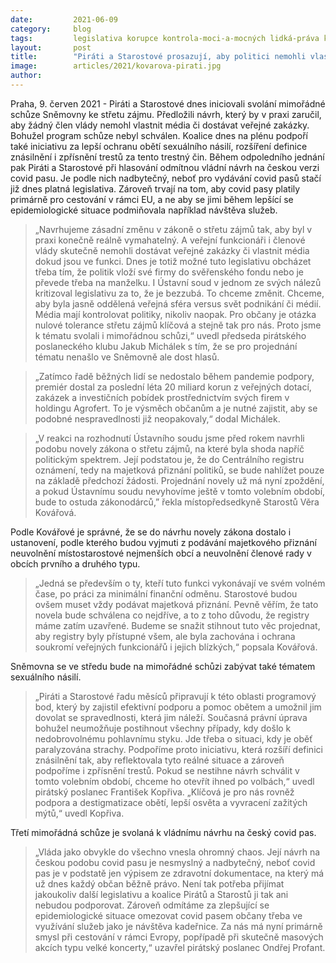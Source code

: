 ```yaml
---
date:         2021-06-09
category:     blog
tags:         legislativa korupce kontrola-moci-a-mocných lidká-práva koronavirus
layout:       post
title:        "Piráti a Starostové prosazují, aby politici nemohli vlastnit média a pobírat dotace. Chtějí i lepší ochranu obětí sexuálního násilí a odmítají vládní návrh na covid pas"
image:        articles/2021/kovarova-pirati.jpg
author:       
---
```




Praha, 9. červen 2021 - Piráti a Starostové dnes iniciovali svolání mimořádné schůze Sněmovny ke střetu zájmu. Předložili návrh, který by v praxi zaručil, aby žádný člen vlády nemohl vlastnit média či dostávat veřejné zakázky. Bohužel program schůze nebyl schválen. Koalice dnes na plénu podpoří také iniciativu za lepší ochranu obětí sexuálního násilí, rozšíření definice znásilnění i zpřísnění trestů za tento trestný čin. Během odpoledního jednání pak Piráti a Starostové při hlasování odmítnou vládní návrh na českou verzi covid pasu. Je podle nich nadbytečný, neboť pro vydávání covid pasů stačí již dnes platná legislativa. Zároveň trvají na tom, aby covid pasy platily primárně pro cestování v rámci EU, a ne aby se jimi během lepšící se epidemiologické situace podmiňovala například návštěva služeb.

> „Navrhujeme zásadní změnu v zákoně o střetu zájmů tak, aby byl v praxi konečně reálně vymahatelný. A veřejní funkcionáři i členové vlády skutečně nemohli dostávat veřejné zakázky či vlastnit média dokud jsou ve funkci. Dnes je totiž možné tuto legislativu obcházet třeba tím, že politik vloží své firmy do svěřenského fondu nebo je převede třeba na manželku. I Ústavní soud v jednom ze svých nálezů kritizoval legislativu za to, že je bezzubá. To chceme změnit. Chceme, aby byla jasně oddělená veřejná sféra versus svět podnikání či médií. Média mají kontrolovat politiky, nikoliv naopak. Pro občany je otázka nulové tolerance střetu zájmů klíčová a stejně tak pro nás. Proto jsme k tématu svolali i mimořádnou schůzi,“ uvedl předseda pirátského poslaneckého klubu Jakub Michálek s tím, že se pro projednání tématu nenašlo ve Sněmovně ale dost hlasů. 

> „Zatímco řadě běžných lidí se nedostalo během pandemie podpory, premiér dostal za poslední léta 20 miliard korun z veřejných dotací, zakázek a investičních pobídek prostřednictvím svých firem v holdingu Agrofert. To je výsměch občanům a je nutné zajistit, aby se podobné nespravedlnosti již neopakovaly,“ dodal Michálek.

> „V reakci na rozhodnutí Ústavního soudu jsme před rokem navrhli podobu novely zákona o střetu zájmů, na které byla shoda napříč politickým spektrem. Její podstatou je, že do Centrálního registru oznámení, tedy na majetková přiznání politiků, se bude nahlížet pouze na základě předchozí žádosti. Projednání novely už má nyní zpoždění, a pokud Ústavnímu soudu nevyhovíme ještě v tomto volebním období, bude to ostuda zákonodárců,” řekla místopředsedkyně Starostů Věra Kovářová. 

Podle Kovářové je správné, že se do návrhu novely zákona dostalo i ustanovení, podle kterého budou vyjmuti z podávání majetkového přiznání neuvolnění místostarostové nejmenších obcí a neuvolnění členové rady v obcích prvního a druhého typu. 

> „Jedná se především o ty, kteří tuto funkci vykonávají ve svém volném čase, po práci za minimální finanční odměnu. Starostové budou ovšem muset vždy podávat majetková přiznání. Pevně věřím, že tato novela bude schválena co nejdříve, a to z toho důvodu, že registry máme zatím uzavřené. Budeme se snažit stihnout tuto věc projednat, aby registry byly přístupné všem, ale byla zachována i ochrana soukromí veřejných funkcionářů i jejich blízkých,“ popsala Kovářová.

Sněmovna se ve středu bude na mimořádné schůzi zabývat také tématem sexuálního násilí. 

> „Piráti a Starostové řadu měsíců připravují k této oblasti programový bod, který by zajistil efektivní podporu a pomoc obětem a umožnil jim dovolat se spravedlnosti, která jim náleží. Současná právní úprava bohužel neumožňuje postihnout všechny případy, kdy došlo k nedobrovolnému pohlavnímu styku. Jde třeba o situaci, kdy je oběť paralyzována strachy. Podpoříme proto iniciativu, která rozšíří definici znásilnění tak, aby reflektovala tyto reálné situace a zároveň podpoříme i zpřísnění trestů. Pokud se nestihne návrh schválit v tomto volebním období, chceme ho otevřít ihned po volbách,“ uvedl pirátský poslanec František Kopřiva. „Klíčová je pro nás rovněž podpora a destigmatizace obětí, lepší osvěta a vyvracení zažitých mýtů,“ uvedl Kopřiva. 

Třetí mimořádná schůze je svolaná k vládnímu návrhu na český covid pas. 

> „Vláda jako obvykle do všechno vnesla ohromný chaos. Její návrh na českou podobu covid pasu je nesmyslný a nadbytečný, neboť covid pas je v podstatě jen výpisem ze zdravotní dokumentace, na který má už dnes každý občan běžně právo. Není tak potřeba přijímat jakoukoliv další legislativu a koalice Pirátů a Starostů ji tak ani nebudou podporovat. Zároveň odmítáme za zlepšující se epidemiologické situace omezovat covid pasem občany třeba ve využívání služeb jako je návštěva kadeřnice. Za nás má nyní primárně smysl při cestování v rámci Evropy, popřípadě při skutečně masových akcích typu velké koncerty,“ uzavřel pirátský poslanec Ondřej Profant. 

